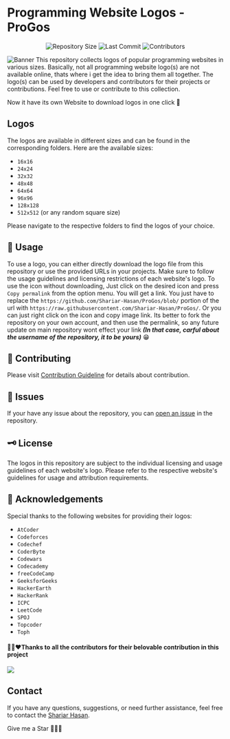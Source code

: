 # Programming Website Logos - **ProGos**

<div align="center">

![Repository Size](https://img.shields.io/github/repo-size/Shariar-Hasan/ProGos)
![Last Commit](https://img.shields.io/github/last-commit/Shariar-Hasan/ProGos)
![Contributors](https://img.shields.io/github/contributors/Shariar-Hasan/ProGos)

</div>

![Banner](./Banner.png)
This repository collects logos of popular programming websites in various sizes. Basically, not all programming website logo(s) are not available online, thats where i get the idea to bring them all together. The logo(s) can be used by developers and contributors for their projects or contributions. Feel free to use or contribute to this collection.

Now it have its own Website to download logos in one click 🥳

## Logos

The logos are available in different sizes and can be found in the corresponding folders. Here are the available sizes:

- `16x16`
- `24x24`
- `32x32`
- `48x48`
- `64x64`
- `96x96`
- `128x128`
- `512x512` (or any random square size)

Please navigate to the respective folders to find the logos of your choice.

## 📃 Usage

To use a logo, you can either directly download the logo file from this repository or use the provided URLs in your projects. Make sure to follow the usage guidelines and licensing restrictions of each website's logo.
To use the icon without downloading, Just click on the desired icon and press `Copy permalink` from the option menu. You will get a link. You just have to replace the `https://github.com/Shariar-Hasan/ProGos/blob/` portion of the url with `https://raw.githubusercontent.com/Shariar-Hasan/ProGos/`. Or you can just right click on the icon and copy image link. Its better to fork the repository on your own account, and then use the permalink, so any future update on main repository wont effect your link **_(In that case, carful about the username of the repository, it to be yours)_** 😁

## 🛂 Contributing

Please visit [Contribution Guideline](./Contributing.md) for details about contribution.

## 🔀 Issues

If your have any issue about the repository, you can [open an issue](https://github.com/Shariar-Hasan/ProGos/issues) in the repository.

## 🗝️ License

The logos in this repository are subject to the individual licensing and usage guidelines of each website's logo. Please refer to the respective website's guidelines for usage and attribution requirements.

## 📃 Acknowledgements

Special thanks to the following websites for providing their logos:

- `AtCoder`
- `Codeforces`
- `Codechef`
- `CoderByte`
- `Codewars`
- `Codecademy`
- `freeCodeCamp`
- `GeeksforGeeks`
- `HackerEarth`
- `HackerRank`
- `ICPC`
- `LeetCode`
- `SPOJ`
- `Topcoder`
- `Toph`

#### 🙏🥳❤️Thanks to all the contributors for their belovable contribution in this project

<a href="https://github.com/Shariar-Hasan/ProGos/graphs/contributors">
  <img src="https://contrib.rocks/image?repo=Shariar-Hasan/ProGos" />
</a>

## Contact

If you have any questions, suggestions, or need further assistance, feel free to contact the [Shariar Hasan](https://github.com/Shariar-Hasan).

Give me a Star 🥺🥺🥺
